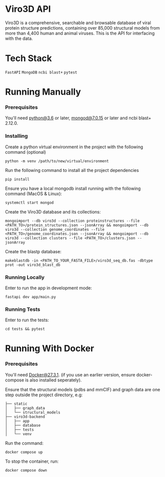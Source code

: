 # Viro3D API

Viro3D is a comprehensive, searchable and browsable database of viral protein structure predictions, containing over 85,000 structural models from more than 4,400 human and animal viruses. This is the API for interfacing with the data.

# Tech Stack
```FastAPI```
```MongoDB```
```ncbi blast+```
```pytest```

# Running Manually

### Prerequisites

You'll need python@3.6 or later, mongod@7.0.15 or later and ncbi blast+ 2.12.0.

### Installing

Create a python virtual environment in the project with the following command (optional)

```python -m venv /path/to/new/virtual/environment```

Run the following command to install all the project dependencies

```pip install```

Ensure you have a local mongodb install running with the following command (MacOS & Linux):

```systemctl start mongod```

Create the Viro3D database and its collections:

```mongoimport --db viro3d --collection proteinstructures --file <PATH_TO>/protein_structures.json --jsonArray && mongoimport --db viro3d --collection genome_coordinates --file <PATH_TO>/genome_coordinates.json --jsonArray && mongoimport --db viro3d --collection clusters --file <PATH_TO>/clusters.json --jsonArray```

Create the blastp database:

```makeblastdb -in <PATH_TO_YOUR_FASTA_FILE>/viro3d_seq_db.fas -dbtype prot -out viro3d_blast_db```

### Running Locally

Enter to run the app in development mode:

```fastapi dev app/main.py```

### Running Tests

Enter to run the tests:

```cd tests && pytest```

# Running With Docker

### Prerequisites

You'll need Docker@27.3.1. (if you use an earlier version, ensure docker-compose is also installed seperately).

Ensure that the structural models (pdbs and mmCIF) and graph data are one step outside the project directory, e.g:

```.
├── static
│   ├── graph_data
│   └── structural_models
├── viro3d-backend
│   ├── app
│   ├── database
│   ├── tests
│   └── venv
```

Run the command:

```docker compose up```

To stop the container, run:

```docker compose down```

